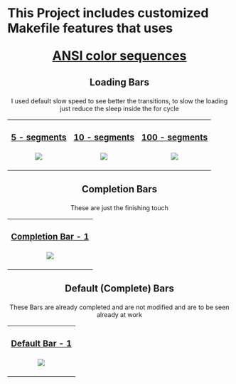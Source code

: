 # This Project includes customized Makefile features that uses <br> <p align="center"><a href="https://github.com/Mattei-Giovanni/Bash-Color-Sequences">ANSI color sequences</a>

## <p align="center"> Loading Bars
<p align="center"> I used default slow speed to see better the transitions, to slow the loading just reduce the sleep inside the for cycle
<table align="center">
  <tr>
    <td>
      <h3 align="center"> <a href="https://github.com/Mattei-Giovanni/Makefile-custom/blob/main/Loading-bars/5-seg-1/5-seg-1"> 5 - segments </a><br><br>
      <img src="https://github.com/Mattei-Giovanni/Makefile-custom/blob/main/Loading-bars/5-seg-1/5-seg-1.gif">
    <td>
      <h3 align="center"> <a href="https://github.com/Mattei-Giovanni/Makefile-custom/blob/main/Loading-bars/10-seg-1/10-seg-1"> 10 - segments </a><br><br>
      <img src="https://github.com/Mattei-Giovanni/Makefile-custom/blob/main/Loading-bars/10-seg-1/10-seg-1.gif">
    <td>
      <h3 align="center"> <a href="https://github.com/Mattei-Giovanni/Makefile-custom/blob/main/Loading-bars/100-seg-1/100-seg-1"> 100 - segments </a><br><br>
      <img src="https://github.com/Mattei-Giovanni/Makefile-custom/blob/main/Loading-bars/100-seg-1/100-seg-1.gif"></table>

## <p align="center"> Completion Bars
<p align="center"> These are just the finishing touch
<table align="center">
  <tr>
    <td>
      <h3 align="center"> <a href="https://github.com/Mattei-Giovanni/Makefile-custom/blob/main/Completion-bar/Completion-bar-1"> Completion Bar - 1 </a><br><br>
      <img src="https://github.com/Mattei-Giovanni/Makefile-custom/blob/main/Completion-bar/Completion-bar-1.gif"></table>

## <p align="center"> Default (Complete) Bars
<p align="center"> These Bars are already completed and are not modified and are to be seen already at work
<table align="center">
  <tr>
    <td>
      <h3 align="center"> <a href="https://github.com/Mattei-Giovanni/Makefile-custom/blob/main/Loading-to-Completion-bar/default-bar-1"> Default Bar - 1 </a><br><br>
      <img src="https://github.com/Mattei-Giovanni/Makefile-custom/blob/main/Loading-to-Completion-bar/default-bar-1.gif">
